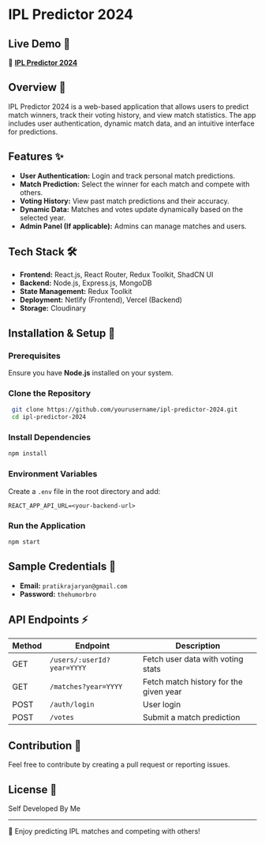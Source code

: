 # IPL Predictor 2024

## Live Demo 🎯
🔗 **[IPL Predictor 2024](https://iplpredictor2024.netlify.app/)**

## Overview 📌
IPL Predictor 2024 is a web-based application that allows users to predict match winners, track their voting history, and view match statistics. The app includes user authentication, dynamic match data, and an intuitive interface for predictions.

## Features ✨
- **User Authentication:** Login and track personal match predictions.
- **Match Prediction:** Select the winner for each match and compete with others.
- **Voting History:** View past match predictions and their accuracy.
- **Dynamic Data:** Matches and votes update dynamically based on the selected year.
- **Admin Panel (If applicable):** Admins can manage matches and users.

## Tech Stack 🛠
- **Frontend:** React.js, React Router, Redux Toolkit, ShadCN UI
- **Backend:** Node.js, Express.js, MongoDB
- **State Management:** Redux Toolkit
- **Deployment:** Netlify (Frontend), Vercel (Backend)
- **Storage:** Cloudinary


## Installation & Setup 🚀
### Prerequisites
Ensure you have **Node.js** installed on your system.

### Clone the Repository
```sh
 git clone https://github.com/yourusername/ipl-predictor-2024.git
 cd ipl-predictor-2024
```

### Install Dependencies
```sh
npm install
```

### Environment Variables
Create a `.env` file in the root directory and add:
```
REACT_APP_API_URL=<your-backend-url>
```

### Run the Application
```sh
npm start
```

## Sample Credentials 📝
- **Email:** `pratikrajaryan@gmail.com`
- **Password:** `thehumorbro`

## API Endpoints ⚡
| Method | Endpoint                 | Description |
|--------|--------------------------|-------------|
| GET    | `/users/:userId?year=YYYY` | Fetch user data with voting stats |
| GET    | `/matches?year=YYYY`       | Fetch match history for the given year |
| POST   | `/auth/login`              | User login |
| POST   | `/votes`                    | Submit a match prediction |

## Contribution 🤝
Feel free to contribute by creating a pull request or reporting issues.

## License 📜
Self Developed By Me

---
🎉 Enjoy predicting IPL matches and competing with others!